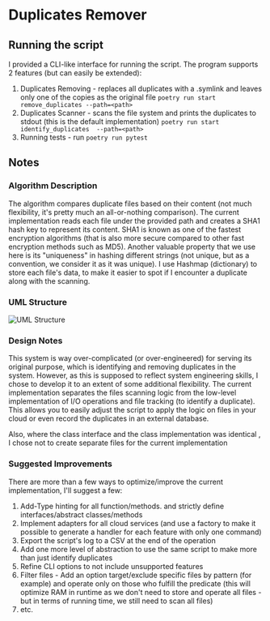 # Duplicates Remover

## Running the script
I provided a CLI-like interface for running the script. The program supports 2 features (but can easily be extended):
1. Duplicates Removing - replaces all duplicates with a .symlink and leaves only one of the copies as the original file
`poetry run start remove_duplicates --path=<path>`
2. Duplicates Scanner - scans the file system and prints the duplicates to stdout (this is the default implementation)
`poetry run start identify_duplicates  --path=<path>`
3. Running tests - run `poetry run pytest`
## Notes
### Algorithm Description
The algorithm compares duplicate files based on their content (not much flexibility, it's pretty much an all-or-nothing comparison).
The current implementation reads each file under the provided path and creates a SHA1 hash key to represent its content. SHA1 is known as one of the fastest encryption algorithms (that is also more secure compared to other fast encryption methods such as MD5). Another valuable property that we use here is its "uniqueness" in hashing different strings (not unique, but as a convention, we consider it as it was unique).
I use Hashmap (dictionary) to store each file's data, to make it easier to spot if I encounter a duplicate along with the scanning.

### UML Structure
![UML Structure](https://i.imgur.com/7sUmn12.jpg)

### Design Notes
This system is way over-complicated (or over-engineered) for serving its original purpose, which is identifying and removing duplicates in the system. However, as this is supposed to reflect system engineering skills, I chose to develop it to an extent of some additional flexibility.
The current implementation separates the files scanning logic from the low-level implementation of I/O operations and file tracking (to identify a duplicate).
This allows you to easily adjust the script to apply the logic on files in your cloud or even record the duplicates in an external database.

Also, where the class interface and the class implementation was identical , I chose not to create separate files for the current implementation

### Suggested Improvements
There are more than a few ways to optimize/improve the current implementation, I'll suggest a few:
1. Add-Type hinting for all function/methods. and strictly define interfaces/abstract classes/methods
2. Implement adapters for all cloud services (and use a factory to make it possible to generate a handler for each feature with only one command)
3. Export the script's log to a CSV at the end of the operation
4. Add one more level of abstraction to use the same script to make more than just identify duplicates
5. Refine CLI options to not include unsupported features
6. Filter files - Add an option target/exclude specific files by pattern (for example) and operate only on those who fulfill the predicate (this will optimize RAM in runtime as we don't need to store and operate all files - but in terms of running time, we still need to scan all files)
7. etc.

